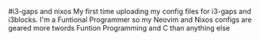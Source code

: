 #i3-gaps and nixos
My first time uploading my config files for i3-gaps and i3blocks.
I'm a Funtional Programmer so my Neovim and Nixos configs are geared more twords Funtion Programming and C than anything else
